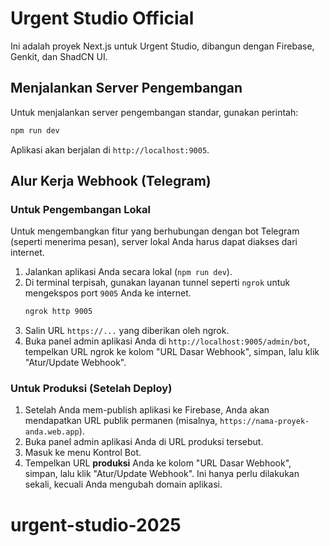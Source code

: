 # Urgent Studio Official

Ini adalah proyek Next.js untuk Urgent Studio, dibangun dengan Firebase, Genkit, dan ShadCN UI.

## Menjalankan Server Pengembangan

Untuk menjalankan server pengembangan standar, gunakan perintah:

```bash
npm run dev
```

Aplikasi akan berjalan di `http://localhost:9005`.

## Alur Kerja Webhook (Telegram)

### Untuk Pengembangan Lokal

Untuk mengembangkan fitur yang berhubungan dengan bot Telegram (seperti menerima pesan), server lokal Anda harus dapat diakses dari internet.

1.  Jalankan aplikasi Anda secara lokal (`npm run dev`).
2.  Di terminal terpisah, gunakan layanan tunnel seperti `ngrok` untuk mengekspos port `9005` Anda ke internet.
    ```bash
    ngrok http 9005
    ```
3.  Salin URL `https://...` yang diberikan oleh ngrok.
4.  Buka panel admin aplikasi Anda di `http://localhost:9005/admin/bot`, tempelkan URL ngrok ke kolom "URL Dasar Webhook", simpan, lalu klik "Atur/Update Webhook".

### Untuk Produksi (Setelah Deploy)

1.  Setelah Anda mem-publish aplikasi ke Firebase, Anda akan mendapatkan URL publik permanen (misalnya, `https://nama-proyek-anda.web.app`).
2.  Buka panel admin aplikasi Anda di URL produksi tersebut.
3.  Masuk ke menu Kontrol Bot.
4.  Tempelkan URL **produksi** Anda ke kolom "URL Dasar Webhook", simpan, lalu klik "Atur/Update Webhook". Ini hanya perlu dilakukan sekali, kecuali Anda mengubah domain aplikasi.
# urgent-studio-2025
